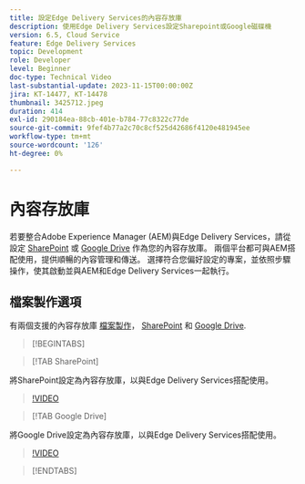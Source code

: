 ```yaml
---
title: 設定Edge Delivery Services的內容存放庫
description: 使用Edge Delivery Services設定Sharepoint或Google磁碟機
version: 6.5, Cloud Service
feature: Edge Delivery Services
topic: Development
role: Developer
level: Beginner
doc-type: Technical Video
last-substantial-update: 2023-11-15T00:00:00Z
jira: KT-14477, KT-14478
thumbnail: 3425712.jpeg
duration: 414
exl-id: 290184ea-88cb-401e-b784-77c8322c77de
source-git-commit: 9fef4b77a2c70c8cf525d42686f4120e481945ee
workflow-type: tm+mt
source-wordcount: '126'
ht-degree: 0%

---
```


# 內容存放庫

若要整合Adobe Experience Manager (AEM)與Edge Delivery Services，請從設定 [SharePoint](#sharepoint) 或 [Google Drive](#google-drive) 作為您的內容存放庫。 兩個平台都可與AEM搭配使用，提供順暢的內容管理和傳送。 選擇符合您偏好設定的專案，並依照步驟操作，使其啟動並與AEM和Edge Delivery Services一起執行。

## 檔案製作選項

有兩個支援的內容存放庫 [檔案製作](../../document-authoring/set-up.md)， [SharePoint](#sharepoint) 和 [Google Drive](#google-drive).

>[!BEGINTABS]

>[!TAB SharePoint]

將SharePoint設定為內容存放庫，以與Edge Delivery Services搭配使用。

>[!VIDEO](https://video.tv.adobe.com/v/3425712/?learn=on)

>[!TAB Google Drive]

將Google Drive設定為內容存放庫，以與Edge Delivery Services搭配使用。

>[!VIDEO](https://video.tv.adobe.com/v/3425711/?learn=on)

>[!ENDTABS]
